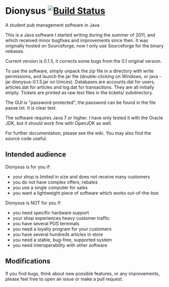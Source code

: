 # Dionysus  [![Build Status](https://travis-ci.org/gbaudic/dionysus.svg?branch=master)](https://travis-ci.org/gbaudic/dionysus)
A student pub management software in Java

This is a Java software I started writing during the summer of 2011, and which received minor bugfixes and improvements since then. 
It was originally hosted on Sourceforge, now I only use Sourceforge for the binary releases. 

Current version is 0.1.5, it corrects some bugs from the 0.1 original version.

To use the software, simply unpack the zip file in a directory with write permissions,
and launch the jar file (double-clicking on Windows, or java -jar dionysus-0.1.5.jar on Unices).
Databases are accounts.dat for users, articles.dat for articles and log.dat for transactions.
They are all initially empty.
Tickets are printed as raw text files in the tickets/ subdirectory.

The GUI is "password-protected", the password can be found in the file passe.txt. It is clear text.

The software requires Java 7 or higher. I have only tested it with the Oracle JDK, 
but it should work fine with OpenJDK as well.

For further documentation, please see the wiki. You may also find the source code useful. 

## Intended audience

Dionysus is for you if:
- your shop is limited in size and does not receive many customers
- you do not have complex offers, rebates
- you use a single computer for sales
- you want a lightweight piece of software which works out-of-the-box

Dionysus is NOT for you if:
- you need specific hardware support
- your shop experiences heavy customer traffic
- you have several POS terminals
- you need a loyalty program for your customers
- you have several hundreds articles in store
- you need a stable, bug-free, supported system
- you need interoperability with other software

## Modifications

If you find bugs, think about new possible features, or any improvements, please feel free to open an issue or make a pull request. 

